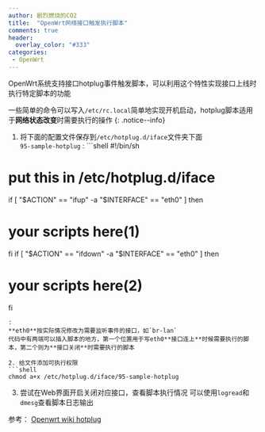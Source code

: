 ```yaml
---
author: 剧烈燃烧的CO2
title:  "OpenWrt网络接口触发执行脚本"
comments: true
header:
  overlay_color: "#333"
categories: 
 - OpenWrt
---
```


OpenWrt系统支持接口hotplug事件触发脚本，可以利用这个特性实现接口上线时执行特定脚本的功能

一些简单的命令可以写入`/etc/rc.local`简单地实现开机启动，hotplug脚本适用于**网络状态改变**时需要执行的操作
{: .notice--info}  

1. 将下面的配置文件保存到`/etc/hotplug.d/iface`文件夹下面  
`95-sample-hotplug`
: ```shell
#!/bin/sh
# put this in /etc/hotplug.d/iface
if [ "$ACTION" == "ifup" -a "$INTERFACE" == "eth0" ]
then
# your scripts here(1) #
fi
if [ "$ACTION" == "ifdown" -a "$INTERFACE" == "eth0" ]
then
# your scripts here(2) #
fi
```  
: 
**eth0**按实际情况修改为需要监听事件的接口，如`br-lan`  
代码中有两端可以插入脚本的地方，第一个位置用于写eth0**接口连上**时候需要执行的脚本，第二个则为**接口关闭**时需要执行的脚本

2. 给文件添加可执行权限
```shell
chmod a+x /etc/hotplug.d/iface/95-sample-hotplug
```

3. 尝试在Web界面开启关闭对应接口，查看脚本执行情况
可以使用`logread`和`dmesg`查看脚本日志输出

参考： [Openwrt wiki hotplug](https://openwrt.org/docs/guide-user/base-system/hotplug)


